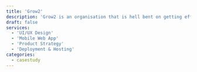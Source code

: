 ```yaml
---
title: 'Grow2'
description: 'Grow2 is an organisation that is hell bent on getting effective training out people in what ever which way they prefer to learn. This meant that we needed to cater for high quality audio and video as well as content with supporting images topped off with a quiz.'
draft: false
services:
  - 'UI/UX Design'
  - 'Mobile Web App'
  - 'Product Strategy'
  - 'Deployment & Hosting'
categories:
  - casestudy
---
```

